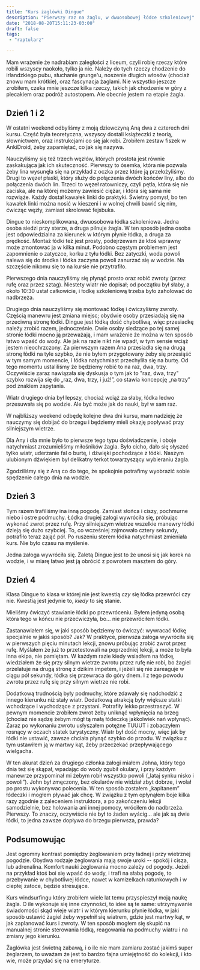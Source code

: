 ```yaml
---
title: "Kurs żaglówki Dingue"
description: "Pierwszy raz na żaglu, w dwuosobowej łódce szkoleniowej"
date: "2018-08-20T15:11:23-03:00"
draft: false
tags:
 - "raptularz"

---
```


Mam wrażenie że nadrabiam zaległości z liceum, czyli robię rzeczy które robili
wszyscy naokoło, tylko ja nie. Należy do tych rzeczy chodzenie do irlandzkiego
pubu, słuchanie grunge'u, noszenie długich włosów (chociaż znowu mam krótkie),
oraz fascynacja żaglami.  Nie wszystko jeszcze zrobiłem, czeka mnie jeszcze
kilka rzeczy, takich jak chodzenie w góry z plecakiem oraz podróż autostopem.
Ale obecnie jestem na etapie żagla.

## Dzień 1 i 2

W ostatni weekend odbyliśmy z moją dziewczyną Aną dwa z czterech dni kursu.
Część była teoretyczna, wszyscy dostali książeczki z teorią, słownictwem, oraz
instrukcjami co się jak robi.  Zrobiłem zestaw fiszek w AnkiDroid, żeby
zapamiętać, co jak się nazywa.

Nauczyliśmy się też trzech węzłów, których prostota jest równie zaskakująca jak
ich skuteczność. Pierwszy to ósemka, która nie pozwala żeby lina wysunęła się na
przykład z oczka przez które ją przełożyliśmy. Drugi to węzeł płaski, który
służy do połączenia dwóch końców liny, albo do połączenia dwóch lin.  Trzeci to
węzeł ratowniczy, czyli pętla, która się nie zaciska, ale na której możemy
zawiesić ciężar, i która się sama nie rozwiąże. Każdy dostał kawałek linki do
praktyki. Świetny pomysł, bo ten kawałek linki można nosić w kieszeni i w wolnej
chwili bawić się nim, ćwicząc węzły, zamiast skrolować fejsbuka.

Dingue to nieskomplikowana, dwuosobowa łódka szkoleniowa. Jedna osoba siedzi
przy sterze, a druga pilnuje żagla. W ten sposób jedna osoba jest odpowiedzialna
za kierunek w którym płynie łódka, a druga za prędkość. Montaż łódki też jest
prosty, podejrzewam że ktoś wprawny może zmontować ja w kilka minut. Podobno
częstym problemem jest zapomnienie o zatyczce, korku z tyłu łódki. Bez zatyczki,
woda powoli nalewa się do środka i łódka zaczyna powoli zanurzać się w wodzie.
Na szczęście nikomu się to na kursie nie przytrafiło.

Pierwszego dnia nauczyliśmy się płynąć prosto oraz robić zwroty (przez rufę oraz
przez sztag). Niestety wiatr nie dopisał; od początku był słaby, a około 10:30
ustał całkowicie, i łodkę szkoleniową trzeba było zaholować do nadbrzeża.

Drugiego dnia nauczyliśmy się montować łódkę i ćwiczyliśmy zwroty. Częścią
manewru jest zmiana miejsc; obydwie osoby przesiadają się na przeciwną stronę
łódki. Dingue jest łódką dość chybotliwą, więc przesiadkę należy zrobić razem,
jednocześnie. Dwie osoby siedzące po tej samej stronie łódki mocno ją
przeważają, i mam wrażenie że można w ten sposób łatwo wpaść do wody. Ale jak na
razie nikt nie wpadł, w tym sensie wciąż jestem nieochrzczony.  Za pierwszym
razem Ana przesiadła się na drugą stronę łódki na tyle szybko, że nie byłem
przygotowany żeby się przesiąść w tym samym momencie, i łódka natychmiast
przechyliła się na burtę. Od tego momentu ustaliliśmy że będziemy robić to na
raz, dwa, trzy. Oczywiście zaraz nawiązała się dyskusja o tym jak to "raz, dwa,
trzy" szybko rozwija się do „raz, dwa, trzy, i już!”, co stawia koncepcję „na
trzy” pod znakiem zapytania.

Wiatr drugiego dnia był lepszy, chociaż wciąż za słaby, łódka ledwo przesuwała
się po wodzie.  Ale być może jak do nauki, był w sam raz.

W najbliższy weekend odbędę kolejne dwa dni kursu, mam nadzieję że nauczymy się
dobijać do brzegu i będziemy mieli okazję popływać przy silniejszym wietrze.

Dla Any i dla mnie było to pierwsze tego typu doświadczenie, i oboje natychmiast
zrozumieliśmy miłośników żagla. Było cicho, dało się słyszeć tylko wiatr,
uderzanie fal o burtę, i dźwięki pochodzące z łódki. Naszym ulubionym dźwiękiem
był delikatny terkot towarzyszący wybieraniu żagla.

Zgodziliśmy się z Aną co do tego, że spokojnie potrafimy wyobrazić sobie
spędzenie całego dnia na wodzie.

## Dzień 3

Tym razem trafiliśmy ina inną pogodę. Zamiast słońca i ciszy, pochmurne niebo
i ostre podmuchy. Łódka drugiej załogi wywróciła się, próbując wykonać zwrot
przez rufę. Przy silniejszym wietrze wszelkie manewry łódki dzieją się dużo
szybciej. To, co wcześniej zajmowało cztery sekundy, potrafiło teraz zająć pół.
Po ruszeniu sterem łódka natychmiast zmieniała kurs. Nie było czasu na myślenie.

Jedna załoga wywróciła się. Zaletą Dingue jest to że unosi się jak korek na
wodzie, i w miarę łatwo jest ją obrócić z powrotem masztem do góry.

## Dzień 4

Klasa Dingue to klasa w której nie jest kwestią _czy_ się łódka przewróci czy
nie. Kwestią jest jedynie to, _kiedy_ to się stanie.

Mieliśmy ćwiczyć stawianie łódki po przewróceniu. Byłem jedyną osobą która tego
w kóńcu nie przećwiczyła, bo… nie przewróciłem łódki.

Zastanawiałem się, w jaki sposób będziemy to ćwiczyć: wywracać łódkę specjalnie
w jakiś sposób? Jak?  W praktyce, pierwsza załoga wywróciła się w pierwszych
pięciu minutach lekcji, znowu próbując zrobić zwrot przez rufę. Myślałem że już
to przetestowali na poprzedniej lekcji, a może to była inna ekipa, nie pamiętam.
W każdym razie kiedy wsiadłem na łódkę, wiedziałem że się przy silnym wietrze
zwrotu przez rufę nie robi, bo żagiel przelatuje na drugą stronę z dzikim
impetem, i jeżeli się nie zareaguje w ciągu pół sekundy, łódka się przewraca do
góry dnem. I z tego powodu zwrotu przez rufę się przy silnym wietrze nie robi.

Dodatkową trudnością były podmuchy, które zdawały się nadchodzić z innego
kierunku niż stały wiatr. Dodatkową atrakcją były większe statki wchodzące
i wychodzące z przystani. Potrafiły lekko przestraszyć. W pewnym momencie
zrobiłem zwrot żeby uniknąć wpłynięcia na brzeg (chociaż nie sądzę żebym mógł tą
małą łódeczką jakkolwiek nań wpłynąć). Zaraz po wykonaniu zwrotu usłyszałem
potężne TUUUT i zobaczyłem rosnący w oczach statek turystyczny. Wiatr był dość
mocny, więc jak by łódki nie ustawić, zawsze chciała płynąć szybko do przodu.
W związku z tym ustawiłem ją w martwy kąt, żeby przeczekać przepływającego
wielgacha.

W ten akurat dzień za drugiego członka załogi miałem Johna, który tego dnia też
się skąpał, wpadając do wody zgubił okulary, i przy każdym manewrze przypominał
mi żebym robił wszystko powoli („lataj synku nisko i powoli”). John był
zmęczony, bez okularów nie widział zbyt dobrze, i wolał po prostu wykonywac
polecenia. W ten sposób zostałem „kapitanem” łódeczki i mogłem pływać jak chcę.
W związku z tym opłynąłem boje kilka razy zgodnie z zaleceniem instruktora, a po
zakończeniu lekcji samodzielnie, bez holowania ani innej pomocy, wróciłem do
nadbrzeża. Pierwszy. To znaczy, oczywiście nie był to żaden wyścig… ale jak są
dwie łódki, to jedna zawsze dopływa do brzegu pierwsza, prawda?

## Podsumowując

Jest ogromny kontrast pomiędzy żeglowaniem przy ładnej i przy wietrznej
pogodzie. Obydwa rodzaje żeglowania mają swoje uroki -- spokój i cisza, lub
adrenalina. Komfort nauki żeglowania mocno zależy od pogody. Jeżeli na przykład
ktoś boi się wpaść do wody, i trafi na słabą pogodę, to przebywanie
w chybotliwej łódce, nawet w kamizelkach ratunkowych i w ciepłej zatoce, będzie
stresujące.

Kurs windsurfingu który zrobiłem wiele lat temu przyspieszył moją naukę żagla.
O ile wykonuje się inne czynności, to idee są te same: utrzymywanie świadomości
skąd wieje wiatr i w którym kierunku płynie łódka, w jaki sposób ustawić żagiel
żeby wypełnił się wiatrem, gdzie jest martwy kąt, w jak zaplanować kurs
i zwroty. W ten sposób mogłem się skupić na manualnej stronie sterowania łódką,
reagowania na podmuchy wiatru i na zmiany jego kierunku.

Żaglówka jest świetną zabawą, i o ile nie mam zamiaru zostać jakimś super
żeglarzem, to uważam że jest to bardzo fajna umiejętność do kolekcji, i kto wie,
może przydać się na emeryturze.
